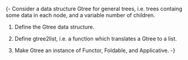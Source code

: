 {-
Consider a data structure Gtree for general trees, i.e. trees containg some data in each node, and a variable number of children. 

1. Define the Gtree data structure. 

2. Define gtree2list, i.e. a function which translates a Gtree to a list. 

3. Make Gtree an instance of Functor, Foldable, and Applicative.
-}